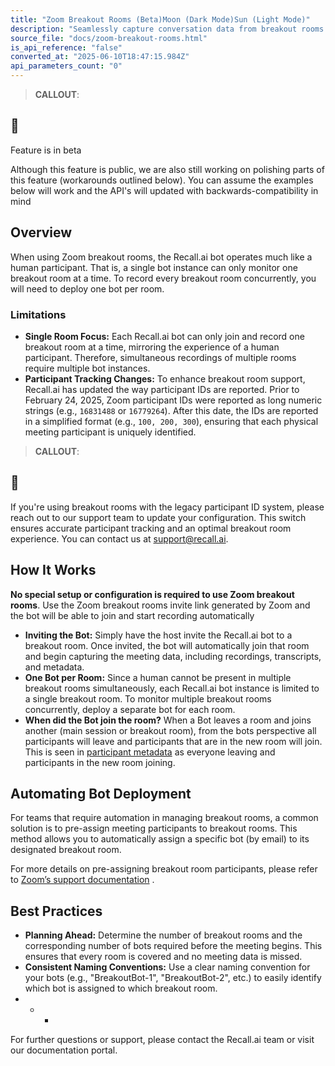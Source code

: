 ```yaml
---
title: "Zoom Breakout Rooms (Beta)Moon (Dark Mode)Sun (Light Mode)"
description: "Seamlessly capture conversation data from breakout rooms in Zoom"
source_file: "docs/zoom-breakout-rooms.html"
is_api_reference: "false"
converted_at: "2025-06-10T18:47:15.984Z"
api_parameters_count: "0"
---
```

> **CALLOUT**:

## 🚧

Feature is in beta

Although this feature is public, we are also still working on polishing parts of this feature (workarounds outlined below). You can assume the examples below will work and the API's will updated with backwards-compatibility in mind

## Overview

[](#overview)

When using Zoom breakout rooms, the Recall.ai bot operates much like a human participant. That is, a single bot instance can only monitor one breakout room at a time. To record every breakout room concurrently, you will need to deploy one bot per room.

### Limitations

[](#limitations)
- **Single Room Focus:**
    Each Recall.ai bot can only join and record one breakout room at a time, mirroring the experience of a human participant. Therefore, simultaneous recordings of multiple rooms require multiple bot instances.
- **Participant Tracking Changes:**
    To enhance breakout room support, Recall.ai has updated the way participant IDs are reported. Prior to February 24, 2025, Zoom participant IDs were reported as long numeric strings (e.g., `16831488` or `16779264`). After this date, the IDs are reported in a simplified format (e.g., `100, 200, 300`), ensuring that each physical meeting participant is uniquely identified.

> **CALLOUT**:

## 📘

If you're using breakout rooms with the legacy participant ID system, please reach out to our support team to update your configuration. This switch ensures accurate participant tracking and an optimal breakout room experience. You can contact us at [support@recall.ai](mailto:support@recall.ai).

## How It Works

[](#how-it-works)

**No special setup or configuration is required to use Zoom breakout rooms**. Use the Zoom breakout rooms invite link generated by Zoom and the bot will be able to join and start recording automatically
- **Inviting the Bot:**
    Simply have the host invite the Recall.ai bot to a breakout room. Once invited, the bot will automatically join that room and begin capturing the meeting data, including recordings, transcripts, and metadata.
- **One Bot per Room:**
    Since a human cannot be present in multiple breakout rooms simultaneously, each Recall.ai bot instance is limited to a single breakout room. To monitor multiple breakout rooms concurrently, deploy a separate bot for each room.
- **When did the Bot join the room?**
    When a Bot leaves a room and joins another (main session or breakout room), from the bots perspective all participants will leave and participants that are in the new room will join. This is seen in [participant metadata](/docs/meeting-metadata-and-participants.md) as everyone leaving and participants in the new room joining.

## Automating Bot Deployment

[](#automating-bot-deployment)

For teams that require automation in managing breakout rooms, a common solution is to pre-assign meeting participants to breakout rooms. This method allows you to automatically assign a specific bot (by email) to its designated breakout room.

For more details on pre-assigning breakout room participants, please refer to [Zoom’s support documentation](https://support.zoom.com/hc/en/article?id=zm_kb&sysparm_article=KB0061353) .

## Best Practices

[](#best-practices)
- **Planning Ahead:**
    Determine the number of breakout rooms and the corresponding number of bots required before the meeting begins. This ensures that every room is covered and no meeting data is missed.
- **Consistent Naming Conventions:**
    Use a clear naming convention for your bots (e.g., "BreakoutBot-1", "BreakoutBot-2", etc.) to easily identify which bot is assigned to which breakout room.
- * *

For further questions or support, please contact the Recall.ai team or visit our documentation portal.
